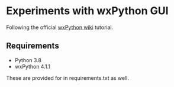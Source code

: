 # Experiments with wxPython GUI

Following the official [wxPython wiki][wpw] tutorial.

## Requirements

- Python 3.8
- wxPython 4.1.1

These are provided for in requirements.txt as well.

[wpw]: https://wiki.wxpython.org/Getting%20Started
